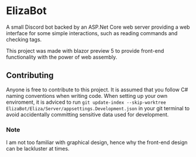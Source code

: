 # ElizaBot
A small Discord bot backed by an ASP.Net Core web server providing a web interface for some simple interactions, such as reading commands and checking tags.

This project was made with blazor preview 5 to provide front-end functionality with the power of web assembly.

## Contributing
Anyone is free to contribute to this project. It is assumed that you follow C# naming conventions when writing code.
When setting up your own enviroment, it is adviced to run `git update-index --skip-worktree ElizaBot/Eliza/Server/appsettings.Development.json` in your git terminal to avoid accidentally committing sensitive data used for development.

### Note
I am not too familiar with graphical design, hence why the front-end design can be lackluster at times.
